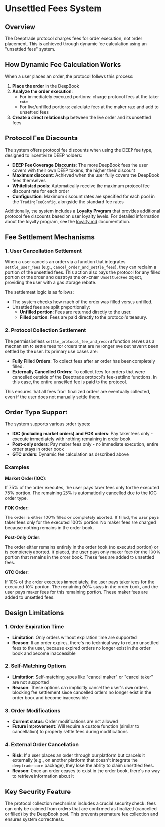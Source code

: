 # Unsettled Fees System

## Overview

The Deeptrade protocol charges fees for order execution, not order placement. This is achieved through dynamic fee calculation using an "unsettled fees" system.

## How Dynamic Fee Calculation Works

When a user places an order, the protocol follows this process:

1. **Place the order** in the DeepBook
2. **Analyze the order execution**:
   - For immediately executed portions: charge protocol fees at the taker rate
   - For live/unfilled portions: calculate fees at the maker rate and add to unsettled fees
3. **Create a direct relationship** between the live order and its unsettled fees

## Protocol Fee Discounts

The system offers protocol fee discounts when using the DEEP fee type, designed to incentivize DEEP holders:

- **DEEP Fee Coverage Discounts**: The more DeepBook fees the user covers with their own DEEP tokens, the higher their discount
- **Maximum discount**: Achieved when the user fully covers the DeepBook fees themselves
- **Whitelisted pools**: Automatically receive the maximum protocol fee discount rate for each order
- **Configuration**: Maximum discount rates are specified for each pool in the `TradingFeeConfig`, alongside the standard fee rates

Additionally, the system includes a **Loyalty Program** that provides additional protocol fee discounts based on user loyalty levels. For detailed information about the loyalty program, see the [loyalty.md](./loyalty.md) documentation.

## Fee Settlement Mechanisms

### 1. User Cancellation Settlement

When a user cancels an order via a function that integrates `settle_user_fees` (e.g., `cancel_order_and_settle_fees`), they can reclaim a portion of the unsettled fees. This action also pays the protocol for any filled portion of the order and destroys the on-chain `UnsettledFee` object, providing the user with a gas storage rebate.

The settlement logic is as follows:

- The system checks how much of the order was filled versus unfilled.
- Unsettled fees are split proportionally:
  - **Unfilled portion**: Fees are returned directly to the user.
  - **Filled portion**: Fees are paid directly to the protocol's treasury.

### 2. Protocol Collection Settlement

The permissionless `settle_protocol_fee_and_record` function serves as a mechanism to settle fees for orders that are no longer live but haven't been settled by the user. Its primary use cases are:

- **Fully Filled Orders**: To collect fees after an order has been completely filled.
- **Externally Cancelled Orders**: To collect fees for orders that were cancelled outside of the Deeptrade protocol's fee-settling functions. In this case, the entire unsettled fee is paid to the protocol.

This ensures that all fees from finalized orders are eventually collected, even if the user does not manually settle them.

## Order Type Support

The system supports various order types:

- **IOC (including market orders) and FOK orders**: Pay taker fees only - execute immediately with nothing remaining in order book
- **Post-only orders**: Pay maker fees only - no immediate execution, entire order stays in order book
- **GTC orders**: Dynamic fee calculation as described above

### Examples

**Market Order (IOC)**:

If 75% of the order executes, the user pays taker fees only for the executed 75% portion. The remaining 25% is automatically cancelled due to the IOC order type.

**FOK Order**:

The order is either 100% filled or completely aborted. If filled, the user pays taker fees only for the executed 100% portion. No maker fees are charged because nothing remains in the order book.

**Post-Only Order**:

The order either remains entirely in the order book (no executed portion) or is completely aborted. If placed, the user pays only maker fees for the 100% portion that remains in the order book. These fees are added to unsettled fees.

**GTC Order**:

If 10% of the order executes immediately, the user pays taker fees for the executed 10% portion. The remaining 90% stays in the order book, and the user pays maker fees for this remaining portion. These maker fees are added to unsettled fees.

## Design Limitations

### 1. Order Expiration Time

- **Limitation**: Only orders without expiration time are supported
- **Reason**: If an order expires, there's no technical way to return unsettled fees to the user, because expired orders no longer exist in the order book and become inaccessible

### 2. Self-Matching Options

- **Limitation**: Self-matching types like "cancel maker" or "cancel taker" are not supported
- **Reason**: These options can implicitly cancel the user's own orders, blocking fee settlement since cancelled orders no longer exist in the order book and become inaccessible

### 3. Order Modifications

- **Current status**: Order modifications are not allowed
- **Future improvement**: Will require a custom function (similar to cancellation) to properly settle fees during modifications

### 4. External Order Cancellation

- **Risk**: If a user places an order through our platform but cancels it externally (e.g., on another platform that doesn't integrate the `deeptrade-core` package), they lose the ability to claim unsettled fees.
- **Reason**: Once an order ceases to exist in the order book, there's no way to retrieve information about it

## Key Security Feature

The protocol collection mechanism includes a crucial security check: fees can only be claimed from orders that are confirmed as finalized (cancelled or filled) by the DeepBook pool. This prevents premature fee collection and ensures system correctness.
